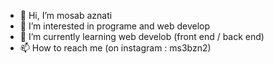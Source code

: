 - 👋 Hi, I’m mosab aznati
- 👀 I’m interested in programe and web develop
- 🌱 I’m currently learning web develob (front end / back end)
- 📫 How to reach me (on instagram : ms3bzn2)

<!---
msbzn/msbzn is a ✨ special ✨ repository because its `README.md` (this file) appears on your GitHub profile.
You can click the Preview link to take a look at your changes.
--->
